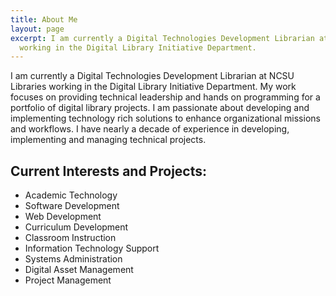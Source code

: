 ```yaml
---
title: About Me
layout: page
excerpt: I am currently a Digital Technologies Development Librarian at NCSU Libraries
  working in the Digital Library Initiative Department.
---
```


I am currently a Digital Technologies Development Librarian at NCSU Libraries working in the Digital Library Initiative Department. My work focuses on providing technical leadership and hands on programming for a portfolio of digital library projects. I am passionate about developing and implementing technology rich solutions to enhance organizational missions and workflows. I have nearly a decade of experience in developing, implementing and managing technical projects.


## Current Interests and Projects:
* Academic Technology
* Software Development
* Web Development
* Curriculum Development
* Classroom Instruction
* Information Technology Support
* Systems Administration
* Digital Asset Management
* Project Management
